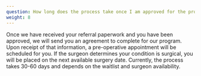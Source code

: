 ```yaml
---
question: How long does the process take once I am approved for the program?
weight: 8
---
```

Once we have received your referral paperwork and you have been approved, we will send you an agreement to complete for our program. Upon receipt of that information, a pre-operative appointment will be scheduled for you.  If the surgeon determines your condition is surgical, you will be placed on the next available surgery date. Currently, the process takes 30-60 days and depends on the waitlist and surgeon availability.